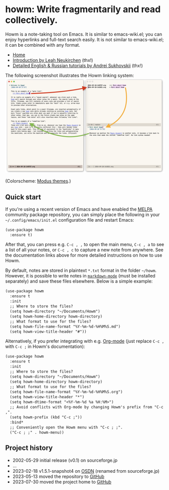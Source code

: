# howm: Write fragmentarily and read collectively.

Howm is a note-taking tool on Emacs. It is similar to emacs-wiki.el; you can enjoy hyperlinks and full-text search easily. It is not similar to emacs-wiki.el; it can be combined with any format.

* [Home](https://kaorahi.github.io/howm/)
* [Introduction by Leah Neukirchen](https://leahneukirchen.org/blog/archive/2022/03/note-taking-in-emacs-with-howm.html) (thx!)
* [Detailed English & Russian tutorials by Andrei Sukhovskii](https://github.com/Emacs101/howm-manual) (thx!)
<!-- * [1-minute introduction on YouTube under Emacs Elements channel](https://www.youtube.com/watch?v=cCflzhDelvg) (unavailable? [2024-09-07]) -->

The following screenshot illustrates the Howm linking system:
![screenshot](doc/screenshot.png)

(Colorscheme: [Modus themes](https://github.com/protesilaos/modus-themes/issues/118#issuecomment-2337993946).)

## Quick start

If you're using a recent version of Emacs and have enabled the [MELPA](https://melpa.org/) community package repository, you can simply place the following in your `~/.config/emacs/init.el` configuration file and restart Emacs:

```emacs-lisp
(use-package howm
  :ensure t)
```

After that, you can press e.g. `C-c , ,` to open the main menu, `C-c , a` to see a list of all your notes, or `C-c , c` to capture a new note from anywhere. See the documentation links above for more detailed instructions on how to use Howm.

By default, notes are stored in plaintext `*.txt` format in the folder `~/howm`. However, it is possible to write notes in [`markdown-mode`](https://jblevins.org/projects/markdown-mode/) (must be installed separately) and save these files elsewhere. Below is a simple example:

```emacs-lisp
(use-package howm
  :ensure t
  :init
  ;; Where to store the files?
  (setq howm-directory "~/Documents/Howm")
  (setq howm-home-directory howm-directory)
  ;; What format to use for the files?
  (setq howm-file-name-format "%Y-%m-%d-%H%M%S.md")
  (setq howm-view-title-header "#"))
```

Alternatively, if you prefer integrating with e.g. [Org-mode](https://orgmode.org/) (just replace `C-c ,` with `C-c ;` in Howm's documentation):

```emacs-lisp
(use-package howm
  :ensure t
  :init
  ;; Where to store the files?
  (setq howm-directory "~/Documents/Howm")
  (setq howm-home-directory howm-directory)
  ;; What format to use for the files?
  (setq howm-file-name-format "%Y-%m-%d-%H%M%S.org")
  (setq howm-view-title-header "*")
  (setq howm-dtime-format "<%Y-%m-%d %a %H:%M>")
  ;; Avoid conflicts with Org-mode by changing Howm's prefix from "C-c ,".
  (setq howm-prefix (kbd "C-c ;"))
  :bind*
  ;; Conveniently open the Howm menu with "C-c ; ;".
  ("C-c ; ;" . howm-menu))
```

## Project history

* 2002-05-29 initial release (v0.1) on sourceforge.jp
* ...
* 2023-02-18 v1.5.1-snapshot4 on [OSDN](https://howm.osdn.jp/) (renamed from sourceforge.jp)
* 2023-05-13 moved the repository to [GitHub](https://github.com/kaorahi/howm)
* 2023-07-30 moved the project home to [GitHub](https://kaorahi.github.io/howm/)
